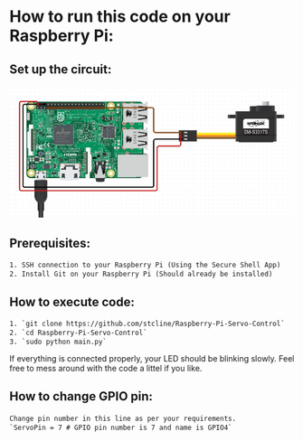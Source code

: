 # How to run this code on your Raspberry Pi:

## Set up the circuit:
![The Python Demo Circuit](https://github.com/WHS-Robotics-Test-Org/Robotics_Engineering_Book/blob/master/Images/servo_control.jpg)

## Prerequisites: 
    1. SSH connection to your Raspberry Pi (Using the Secure Shell App)
    2. Install Git on your Raspberry Pi (Should already be installed)

## How to execute code:
    1. `git clone https://github.com/stcline/Raspberry-Pi-Servo-Control`
    2. `cd Raspberry-Pi-Servo-Control`
    3. `sudo python main.py`
    
If everything is connected properly, your LED should be blinking slowly.  Feel free to mess around with the code a littel if you like.

## How to change GPIO pin:
    Change pin number in this line as per your requirements.
    `ServoPin = 7 # GPIO pin number is 7 and name is GPIO4`
